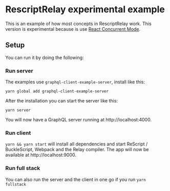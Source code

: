 # RescriptRelay experimental example

This is an example of how most concepts in RescriptRelay work.
This version is experimental because is use [React Concurrent Mode](https://reactjs.org/docs/concurrent-mode-intro.html).

## Setup

You can run it by doing the following:

### Run server

The examples use `graphql-client-example-server`, install like this:

```
yarn global add graphql-client-example-server
```

After the installation you can start the server like this:

```
yarn server
```

You will now have a GraphQL server running at http://localhost:4000.

### Run client

`yarn && yarn start` will install all dependencies and start ReScript / BuckleScript, Webpack and the Relay compiler. The app will now be available at http://localhost:9000.

### Run full stack

You can also run the server and the client in one go if you run `yarn fullstack`
